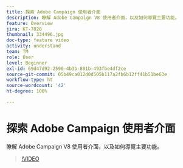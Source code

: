 ```yaml
---
title: 探索 Adobe Campaign 使用者介面
description: 瞭解 Adobe Campaign V8 使用者介面，以及如何導覽主要功能。
feature: Overview
jira: KT-7828
thumbnail: 334496.jpg
doc-type: feature video
activity: understand
team: TM
role: User
level: Beginner
exl-id: 69d47d92-2590-4b3b-801b-493fbe4df2ce
source-git-commit: 05b49ca012d0d505b117a2fb6b12ff41b51be63e
workflow-type: ht
source-wordcount: '42'
ht-degree: 100%

---
```


# 探索 Adobe Campaign 使用者介面

瞭解 Adobe Campaign V8 使用者介面，以及如何導覽主要功能。

>[!VIDEO](https://video.tv.adobe.com/v/334496?quality=12&learn=on)
